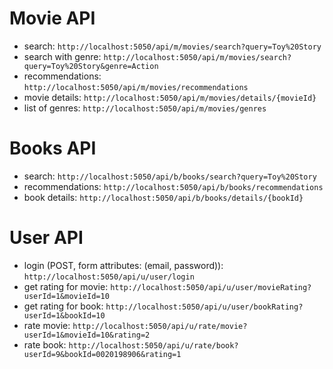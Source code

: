 # Movie API
- search: `http://localhost:5050/api/m/movies/search?query=Toy%20Story`
- search with genre: `http://localhost:5050/api/m/movies/search?query=Toy%20Story&genre=Action`
- recommendations: `http://localhost:5050/api/m/movies/recommendations`
- movie details: `http://localhost:5050/api/m/movies/details/{movieId}`
- list of genres: `http://localhost:5050/api/m/movies/genres`

# Books API
- search: `http://localhost:5050/api/b/books/search?query=Toy%20Story`
- recommendations: `http://localhost:5050/api/b/books/recommendations`
- book details: `http://localhost:5050/api/b/books/details/{bookId}`

# User API
- login (POST, form attributes: (email, password)): `http://localhost:5050/api/u/user/login`
- get rating for movie: `http://localhost:5050/api/u/user/movieRating?userId=1&movieId=10`
- get rating for book: `http://localhost:5050/api/u/user/bookRating?userId=1&bookId=10`
- rate movie: `http://localhost:5050/api/u/rate/movie?userId=1&movieId=10&rating=2`
- rate book: `http://localhost:5050/api/u/rate/book?userId=9&bookId=0020198906&rating=1`